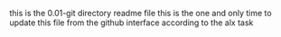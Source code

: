 this is the 0.01-git directory readme file
this is the one and only time to update this file from the github interface according to the alx task
